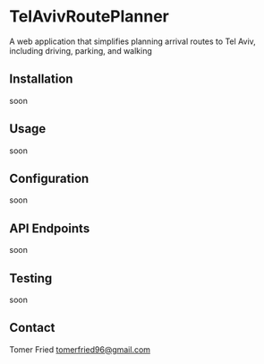 # TelAvivRoutePlanner

A web application that simplifies planning arrival routes to Tel Aviv, including driving, parking, and walking

## Installation

soon

## Usage

soon

## Configuration

soon

## API Endpoints

soon

## Testing

soon

## Contact

Tomer Fried
tomerfried96@gmail.com
